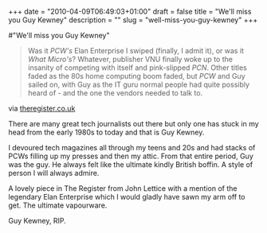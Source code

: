 +++
date = "2010-04-09T06:49:03+01:00"
draft = false
title = "We'll miss you Guy Kewney"
description = ""
slug = "well-miss-you-guy-kewney"
+++

#"We'll miss you Guy Kewney"


 <div class="posterous_bookmarklet_entry">
 <blockquote class="posterous_long_quote">Was it <cite>PCW's</cite> Elan Enterprise I swiped (finally, I admit it), or was it <cite>What Micro's</cite>? Whatever, publisher VNU finally woke up to the insanity of competing with itself and pink-slipped <cite>PCN</cite>. Other titles faded as the 80s home computing boom faded, but <cite>PCW</cite> and Guy sailed on, with Guy as the IT guru normal people had quite possibly heard of - and the one the vendors needed to talk to.</blockquote>

<div class="posterous_quote_citation">via <a href="http://www.theregister.co.uk/2010/04/08/goodbye_guy/">theregister.co.uk</a></div>
 <p>There are many great tech journalists out there but only one has stuck in my head from the early 1980s to today and that is Guy Kewney.
</p><p>I devoured tech magazines all through my teens and 20s and had stacks of PCWs filling up my presses and then my attic. From that entire period, Guy was the guy. He always felt like the ultimate kindly British boffin. A style of person I will always admire.
</p><p>A lovely piece in The Register from John Lettice with a mention of the legendary Elan Enterprise which I would gladly have sawn my arm off to get. The ultimate vapourware.
</p><p>Guy Kewney, RIP.</p></div>
 